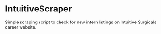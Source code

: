 # IntuitiveScraper

Simple scraping script to check for new intern listings on Intuitive Surgicals career website.
